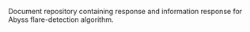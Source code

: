 Document repository containing response and information response for Abyss flare-detection algorithm.
